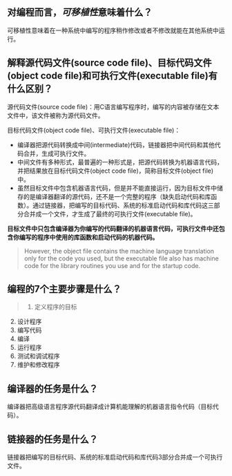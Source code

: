 ## 对编程而言，*可移植性*意味着什么？
可移植性意味着在一种系统中编写的程序稍作修改或者不修改就能在其他系统中运行。

## 解释源代码文件(source code file)、目标代码文件(object code file)和可执行文件(executable file)有什么区别？
源代码文件(source code file)：用C语言编写程序时，编写的内容被存储在文本文件中，该文件被称为源代码文件。

目标代码文件(object code file)、可执行文件(executable file)：
* 编译器把源代码转换成中间(intermediate)代码，链接器把中间代码和其他代码合并，生成可执行文件。  
* 中间文件有多种形式，最普遍的一种形式是，把源代码转换为机器语言代码，并把结果放在目标代码文件(object code file)，简称目标文件(object file)中。  
* 虽然目标文件中包含机器语言代码，但是并不能直接运行，因为目标文件中储存的是编译器翻译的源代码，还不是一个完整的程序（缺失启动代码和库函数）。通过链接器，把编写的目标代码、系统的标准启动代码和库代码这三部分合并成一个文件，才生成了最终的可执行文件(executable file)。

**目标文件中只包含编译器为你编写的代码翻译的机器语言代码，可执行文件中还包含你编写的程序中使用的库函数和启动代码的机器代码。**
>However, the object file contains the machine language translation only for the code you used, but
the executable file also has machine code for the library routines you use and for the startup code.

## 编程的7个主要步骤是什么？
>1. 定义程序的目标
2. 设计程序
3. 编写代码
4. 编译
5. 运行程序
6. 测试和调试程序
7. 维护和修改程序

## 编译器的任务是什么？
编译器把高级语言程序源代码翻译成计算机能理解的机器语言指令代码（目标代码）。

## 链接器的任务是什么？
链接器把编写的目标代码、系统的标准启动代码和库代码3部分合并成一个可执行文件。
